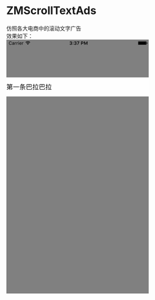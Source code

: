 # ZMScrollTextAds

仿照各大电商中的滚动文字广告  
效果如下：  
![image](https://github.com/zhoumo199163/ZMScrollTextAds/blob/master/scrollLabel.gif)  

